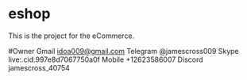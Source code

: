# eshop
This is the project for the eCommerce.

#Owner
Gmail     idoa009@gmail.com
Telegram  @jamescross009
Skype     live:.cid.997e8d7067750a0f
Mobile  	+12623586007
Discord   jamescross_40754
